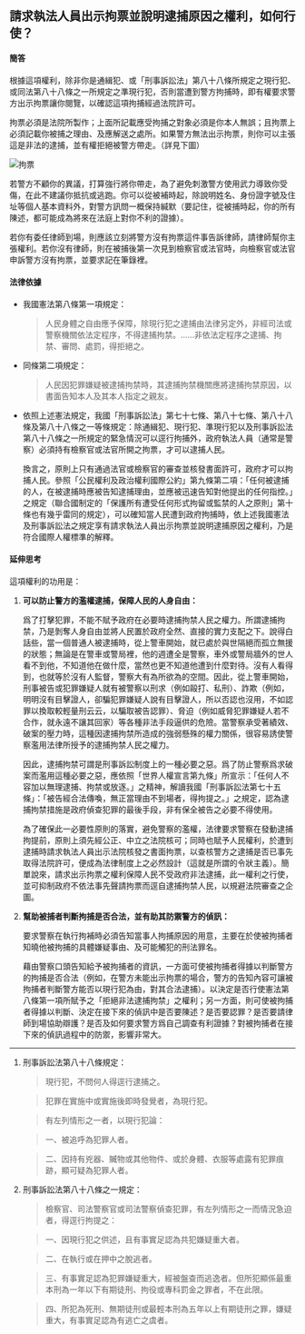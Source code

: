 ## 請求執法人員出示拘票並說明逮捕原因之權利，如何行使？

#### 簡答

根據這項權利，除非你是通緝犯、或「刑事訴訟法」第八十八條所規定之現行犯、或同法第八十八條之一所規定之準現行犯，否則當遭到警方拘捕時，即有權要求警方出示拘票讓你閱覽，以確認這項拘捕經過法院許可。

拘票必須是法院所製作；上面所記載應受拘捕之對象必須是你本人無誤；且拘票上必須記載你被捕之理由、及應解送之處所。如果警方無法出示拘票，則你可以主張這是非法的逮捕，並有權拒絕被警方帶走。（詳見下圖）

![拘票](http://jrf-tw.github.io/citizen_defend_rights_99_steps/images/p41.jpg "拘票")

若警方不顧你的異議，打算強行將你帶走，為了避免刺激警方使用武力導致你受傷，在此不建議你抵抗或逃跑。你可以從被補時起，除說明姓名、身份證字號及住址等個人基本資料外，對警方訊問一概保持緘默（要記住，從被捕時起，你的所有陳述，都可能成為將來在法庭上對你不利的證據）。

若你有委任律師到場，則應該立刻將警方沒有拘票這件事告訴律師，請律師幫你主張權利。若你沒有律師，則在被捕後第一次見到檢察官或法官時，向檢察官或法官申訴警方沒有拘票，並要求記在筆錄裡。

#### 法律依據

* 我國憲法第八條第一項規定：

  > 人民身體之自由應予保障，除現行犯之逮捕由法律另定外，非經司法或警察機關依法定程序，不得逮捕拘禁。……非依法定程序之逮捕、拘禁、審問、處罰，得拒絕之。

* 同條第二項規定：

  > 人民因犯罪嫌疑被逮捕拘禁時，其逮捕拘禁機關應將逮捕拘禁原因，以書面告知本人及其本人指定之親友。

* 依照上述憲法規定，我國「刑事訴訟法」第七十七條、第八十七條、第八十八條及第八十八條之一等條規定：除通緝犯、現行犯、準現行犯以及刑事訴訟法第八十八條之一所規定的緊急情況可以逕行拘捕外，政府執法人員（通常是警察）必須持有檢察官或法官所開之拘票，才可以逮捕人民。

   換言之，原則上只有通過法官或檢察官的審查並核發書面許可，政府才可以拘捕人民。參照「公民權利及政治權利國際公約」第九條第二項：「任何被逮捕的人，在被逮捕時應被告知逮捕理由，並應被迅速告知對他提出的任何指控。」之規定（聯合國制定的「保護所有遭受任何形式拘留或監禁的人之原則」第十條也有幾乎雷同的規定），可以確知當人民遭到政府拘捕時，依上述我國憲法及刑事訴訟法之規定享有請求執法人員出示拘票並說明逮捕原因之權利，乃是符合國際人權標準的解釋。

#### 延伸思考

這項權利的功用是：

1. **可以防止警方的濫權逮捕，保障人民的人身自由：**

   爲了打擊犯罪，不能不賦予政府在必要時逮捕拘禁人民之權力。所謂逮捕拘禁，乃是剝奪人身自由並將人民置於政府全然、直接的實力支配之下。說得白話些，當一個普通人被逮捕時，從上警車開始，就已處於與世隔絕而孤立無援的狀態；無論是在警車或警局裡，他的週遭全是警察，車外或警局牆外的世人看不到他，不知道他在做什麼，當然也更不知道他遭到什麼對待。沒有人看得到，也就等於沒有人監督，警察大有為所欲為的空間。因此，從上警車開始，刑事被告或犯罪嫌疑人就有被警察以刑求（例如毆打、私刑）、詐欺（例如，明明沒有目擊證人，卻騙犯罪嫌疑人說有目擊證人，所以否認也沒用，不如認罪以換取較輕量刑云云，以騙取被告認罪）、脅迫（例如威脅犯罪嫌疑人若不合作，就永遠不讓其回家）等各種非法手段逼供的危險。當警察承受著績效、破案的壓力時，這種因逮捕拘禁所造成的強弱懸殊的權力關係，很容易誘使警察濫用法律所授予的逮捕拘禁人民之權力。

   因此，逮捕拘禁可謂是刑事訴訟制度上的一種必要之惡。爲了防止警察爲求破案而濫用這種必要之惡，應依照「世界人權宣言第九條」所宣示：「任何人不容加以無理逮捕、拘禁或放逐。」之精神，解讀我國「刑事訴訟法第七十五條」：「被告經合法傳喚，無正當理由不到場者，得拘提之。」之規定，認為逮捕拘禁措施是政府偵查犯罪的最後手段，非有保全被告之必要不得使用。

   為了確保此一必要性原則的落實，避免警察的濫權，法律要求警察在發動逮捕拘提前，原則上須先經公正、中立之法院核可；同時也賦予人民權利，於遭到逮捕時請求執法人員出示法院核發之書面拘票，以查核警方之逮捕是否已事先取得法院許可，便成為法律制度上之必然設計（這就是所謂的令狀主義）。簡單說來，請求出示拘票之權利保障人民不受政府非法逮捕，此一權利之行使，並可抑制政府不依法事先聲請拘票而逕自逮捕拘禁人民，以規避法院審查之企圖。

2. **幫助被捕者判斷拘捕是否合法，並有助其防禦警方的偵訊：**

   要求警察在執行拘補時必須告知當事人拘捕原因的用意，主要在於使被拘捕者知曉他被拘捕的具體嫌疑事由、及可能觸犯的刑法罪名。

   藉由警察口頭告知給予被拘捕者的資訊，一方面可使被拘捕者得據以判斷警方的拘捕是否合法（例如，在警方未能出示拘票的場合，警方的告知內容可讓被拘捕者判斷警方能否以現行犯為由，對其合法逮捕）。以決定是否行使憲法第八條第一項所賦予之「拒絕非法逮捕拘禁」之權利；另一方面，則可使被拘捕者得據以判斷、決定在接下來的偵訊中是否要陳述？是否要認罪？是否要請律師到場協助辯護？是否及如何要求警方爲自己調查有利證據？對被拘捕者在接下來的偵訊過程中的防禦，影響非常大。

---

1. 刑事訴訟法第八十八條規定：

   > 現行犯，不問何人得逕行逮捕之。

   > 犯罪在實施中或實施後即時發覺者，為現行犯。

   > 有左列情形之一者，以現行犯論：

   > 一、被追呼為犯罪人者。

   > 二、因持有兇器、贓物或其他物件、或於身體、衣服等處露有犯罪痕跡，顯可疑為犯罪人者。

1. 刑事訴訟法第八十八條之一規定：

   > 檢察官、司法警察官或司法警察偵查犯罪，有左列情形之一而情況急迫者，得逕行拘提之：

   > 一、因現行犯之供述，且有事實足認為共犯嫌疑重大者。

   > 二、在執行或在押中之脫逃者。

   > 三、有事實足認為犯罪嫌疑重大，經被盤查而逃逸者。但所犯顯係最重本刑為一年以下有期徒刑、拘役或專科罰金之罪者，不在此限。

   > 四、所犯為死刑、無期徒刑或最輕本刑為五年以上有期徒刑之罪，嫌疑重大，有事實足認為有逃亡之虞者。